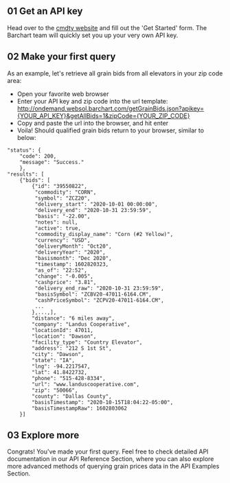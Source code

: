 ## 01 Get an API key

Head over to the [cmdty website](https://www.barchart.com/cmdty/data/grain-prices) and fill out the 'Get Started' form. The Barchart team will quickly set you up your very own API key. 


## 02 Make your first query

As an example, let's retrieve all grain bids from all elevators in your zip code area:
* Open your favorite web browser
* Enter your API key and zip code into the url template:  http://ondemand.websol.barchart.com/getGrainBids.json?apikey={YOUR_API_KEY}&getAllBids=1&zipCode={YOUR_ZIP_CODE} 
* Copy and paste the url into the browser, and hit enter
* Voila! Should qualified grain bids return to your browser, similar to below:
```
"status": {
    "code": 200,
    "message": "Success."
    },
"results": [
    {"bids": [
        {"id": "39550822",
         "commodity": "CORN",
         "symbol": "ZCZ20",
         "delivery_start": "2020-10-01 00:00:00",
         "delivery_end": "2020-10-31 23:59:59",
         "basis": "-22.00",
         "notes": null,
         "active": true,
         "commodity_display_name": "Corn (#2 Yellow)",
         "currency": "USD",
         "deliveryMonth": "Oct20",
         "deliveryYear": "2020",
         "basismonth": "Dec 2020",
         "timestamp": 1602820323,
         "as_of": "22:52",
         "change": "-0.005",
         "cashprice": "3.81",
         "delivery_end_raw": "2020-10-31 23:59:59",
         "basisSymbol": "ZCBV20-47011-6164.CM",
         "cashPriceSymbol": "ZCPV20-47011-6164.CM",
         ...
        },...,],
        "distance": "6 miles away",
        "company": "Landus Cooperative",
        "locationId": 47011,
        "location": "Dawson",
        "facility_type": "Country Elevator",
        "address": "212 S 1st St",
        "city": "Dawson",
        "state": "IA",
        "lng": -94.2217547,
        "lat": 41.8422732,
        "phone": "515-428-8334",
        "url": "www.landuscooperative.com",
        "zip": "50066",
        "county": "Dallas County",
        "basisTimestamp": "2020-10-15T18:04:22-05:00",
        "basisTimestampRaw": 1602803062
    }]
```

## 03 Explore more

Congrats! You've made your first query. Feel free to check detailed API documentation in our API Reference Section, where you can also explore more advanced methods of querying grain prices data in the API Examples Section.
